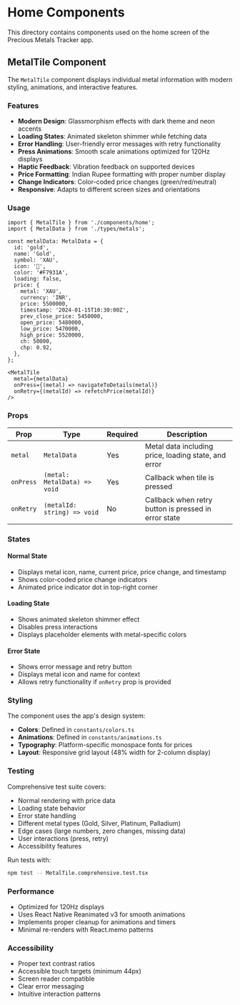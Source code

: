 # Home Components

This directory contains components used on the home screen of the Precious Metals Tracker app.

## MetalTile Component

The `MetalTile` component displays individual metal information with modern styling, animations, and interactive features.

### Features

- **Modern Design**: Glassmorphism effects with dark theme and neon accents
- **Loading States**: Animated skeleton shimmer while fetching data
- **Error Handling**: User-friendly error messages with retry functionality
- **Press Animations**: Smooth scale animations optimized for 120Hz displays
- **Haptic Feedback**: Vibration feedback on supported devices
- **Price Formatting**: Indian Rupee formatting with proper number display
- **Change Indicators**: Color-coded price changes (green/red/neutral)
- **Responsive**: Adapts to different screen sizes and orientations

### Usage

```tsx
import { MetalTile } from './components/home';
import { MetalData } from './types/metals';

const metalData: MetalData = {
  id: 'gold',
  name: 'Gold',
  symbol: 'XAU',
  icon: '🥇',
  color: '#F7931A',
  loading: false,
  price: {
    metal: 'XAU',
    currency: 'INR',
    price: 5500000,
    timestamp: '2024-01-15T10:30:00Z',
    prev_close_price: 5450000,
    open_price: 5480000,
    low_price: 5470000,
    high_price: 5520000,
    ch: 50000,
    chp: 0.92,
  },
};

<MetalTile
  metal={metalData}
  onPress={(metal) => navigateToDetails(metal)}
  onRetry={(metalId) => refetchPrice(metalId)}
/>
```

### Props

| Prop | Type | Required | Description |
|------|------|----------|-------------|
| `metal` | `MetalData` | Yes | Metal data including price, loading state, and error |
| `onPress` | `(metal: MetalData) => void` | Yes | Callback when tile is pressed |
| `onRetry` | `(metalId: string) => void` | No | Callback when retry button is pressed in error state |

### States

#### Normal State
- Displays metal icon, name, current price, price change, and timestamp
- Shows color-coded price change indicators
- Animated price indicator dot in top-right corner

#### Loading State
- Shows animated skeleton shimmer effect
- Disables press interactions
- Displays placeholder elements with metal-specific colors

#### Error State
- Shows error message and retry button
- Displays metal icon and name for context
- Allows retry functionality if `onRetry` prop is provided

### Styling

The component uses the app's design system:
- **Colors**: Defined in `constants/colors.ts`
- **Animations**: Defined in `constants/animations.ts`
- **Typography**: Platform-specific monospace fonts for prices
- **Layout**: Responsive grid layout (48% width for 2-column display)

### Testing

Comprehensive test suite covers:
- Normal rendering with price data
- Loading state behavior
- Error state handling
- Different metal types (Gold, Silver, Platinum, Palladium)
- Edge cases (large numbers, zero changes, missing data)
- User interactions (press, retry)
- Accessibility features

Run tests with:
```bash
npm test -- MetalTile.comprehensive.test.tsx
```

### Performance

- Optimized for 120Hz displays
- Uses React Native Reanimated v3 for smooth animations
- Implements proper cleanup for animations and timers
- Minimal re-renders with React.memo patterns

### Accessibility

- Proper text contrast ratios
- Accessible touch targets (minimum 44px)
- Screen reader compatible
- Clear error messaging
- Intuitive interaction patterns